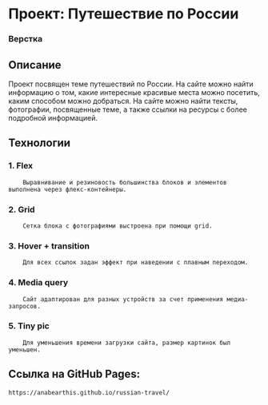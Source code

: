 # Проект: Путешествие по России
### Верстка

## Описание
Проект посвящен теме путешествий по России. На сайте можно найти информацию о том, какие интересные красивые места можно посетить, каким способом можно добраться. На сайте можно найти тексты, фотографии, посвященные теме, а также ссылки на ресурсы с более подробной информацией.

## Технологии
### 1. Flex
        Выравнивание и резиновость большинства блоков и элементов выполнена через флекс-контейнеры.

### 2. Grid
        Сетка блока с фотографиями выстроена при помощи grid.

### 3. Hover + transition 
        Для всех ссылок задан эффект при наведении с плавным переходом.

### 4. Media query
        Сайт адаптирован для разных устройств за счет применения медиа-запросов.

### 5. Tiny pic
        Для уменьшения времени загрузки сайта, размер картинок был уменьшен.

## Ссылка на GitHub Pages:
    https://anabearthis.github.io/russian-travel/                                       

